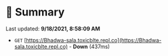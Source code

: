 # 📖 Summary
Last updated: **9/18/2021, 8:58:09 AM**

- `GET` [https://Bhadwa-sala.toxicblte.repl.co](https://Bhadwa-sala.toxicblte.repl.co) - **Down** (437ms)
